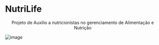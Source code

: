 # NutriLife
<center>Projeto de Auxilio a nutricionistas no gerenciamento de Alimentação e Nutrição</center>

![image](https://github.com/AlissonCastroFeitoza/NutriLife/assets/65246464/f511363e-e59b-4465-af86-30a90ed7795f)
